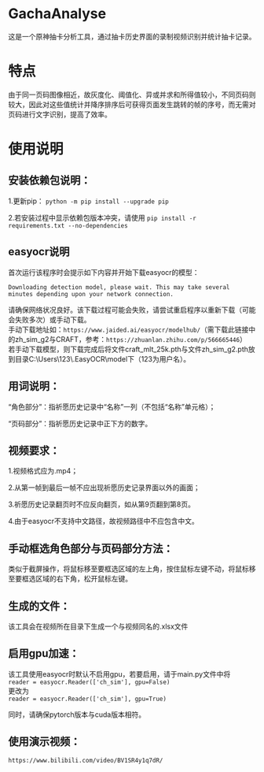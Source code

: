 # GachaAnalyse
这是一个原神抽卡分析工具，通过抽卡历史界面的录制视频识别并统计抽卡记录。

# 特点
由于同一页码图像相近，故灰度化、阈值化、异或并求和所得值较小，不同页码则较大，因此对这些值统计并降序排序后可获得页面发生跳转的帧的序号，而无需对页码进行文字识别，提高了效率。

# 使用说明
## 安装依赖包说明：
1.更新pip：
```python -m pip install --upgrade pip```

2.若安装过程中显示依赖包版本冲突，请使用
```pip install -r requirements.txt --no-dependencies```

## easyocr说明
首次运行该程序时会提示如下内容并开始下载easyocr的模型：
  
```Downloading detection model, please wait. This may take several minutes depending upon your network connection.```
  
请确保网络状况良好。该下载过程可能会失败，请尝试重启程序以重新下载（可能会失败多次）或手动下载。  
手动下载地址如：```https://www.jaided.ai/easyocr/modelhub/```（需下载此链接中的zh_sim_g2与CRAFT，参考：```https://zhuanlan.zhihu.com/p/566665446```）  
若手动下载模型，则下载完成后将文件craft_mlt_25k.pth与文件zh_sim_g2.pth放到目录C:\Users\123\\.EasyOCR\model下（123为用户名）。


## 用词说明：
“角色部分”：指祈愿历史记录中“名称”一列（不包括“名称”单元格）；
  
“页码部分”：指祈愿历史记录中正下方的数字。

## 视频要求：
1.视频格式应为.mp4；
  
2.从第一帧到最后一帧不应出现祈愿历史记录界面以外的画面；
  
3.祈愿历史记录翻页时不应反向翻页，如从第9页翻到第8页。
  
4.由于easyocr不支持中文路径，故视频路径中不应包含中文。

## 手动框选角色部分与页码部分方法：
类似于截屏操作，将鼠标移至要框选区域的左上角，按住鼠标左键不动，将鼠标移至要框选区域的右下角，松开鼠标左键。

## 生成的文件：
该工具会在视频所在目录下生成一个与视频同名的.xlsx文件

## 启用gpu加速：
该工具使用easyocr时默认不启用gpu，若要启用，请于main.py文件中将  
```reader = easyocr.Reader(['ch_sim'], gpu=False)```   
更改为  
```reader = easyocr.Reader(['ch_sim'], gpu=True)``` 
  
同时，请确保pytorch版本与cuda版本相符。

## 使用演示视频：
```https://www.bilibili.com/video/BV1SR4y1q7dR/```

